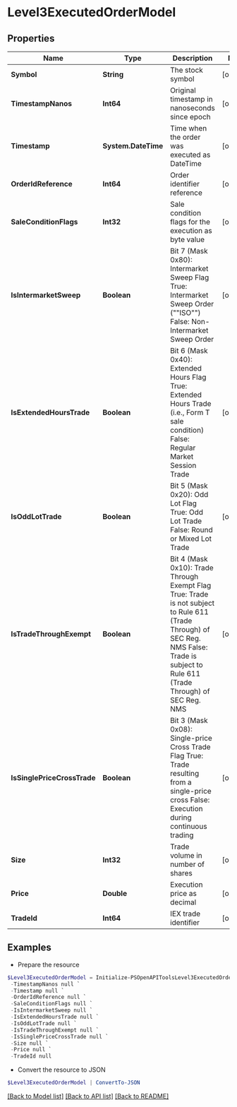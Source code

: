 # Level3ExecutedOrderModel
## Properties

Name | Type | Description | Notes
------------ | ------------- | ------------- | -------------
**Symbol** | **String** | The stock symbol | [optional] 
**TimestampNanos** | **Int64** | Original timestamp in nanoseconds since epoch | [optional] 
**Timestamp** | **System.DateTime** | Time when the order was executed as DateTime | [optional] 
**OrderIdReference** | **Int64** | Order identifier reference | [optional] 
**SaleConditionFlags** | **Int32** | Sale condition flags for the execution as byte value | [optional] 
**IsIntermarketSweep** | **Boolean** | Bit 7 (Mask 0x80): Intermarket Sweep Flag True: Intermarket Sweep Order (&quot;&quot;ISO&quot;&quot;) False: Non-Intermarket Sweep Order | [optional] 
**IsExtendedHoursTrade** | **Boolean** | Bit 6 (Mask 0x40): Extended Hours Flag True: Extended Hours Trade (i.e., Form T sale condition) False: Regular Market Session Trade | [optional] 
**IsOddLotTrade** | **Boolean** | Bit 5 (Mask 0x20): Odd Lot Flag True: Odd Lot Trade False: Round or Mixed Lot Trade | [optional] 
**IsTradeThroughExempt** | **Boolean** | Bit 4 (Mask 0x10): Trade Through Exempt Flag True: Trade is not subject to Rule 611 (Trade Through) of SEC Reg. NMS False: Trade is subject to Rule 611 (Trade Through) of SEC Reg. NMS | [optional] 
**IsSinglePriceCrossTrade** | **Boolean** | Bit 3 (Mask 0x08): Single-price Cross Trade Flag True: Trade resulting from a single-price cross False: Execution during continuous trading | [optional] 
**Size** | **Int32** | Trade volume in number of shares | [optional] 
**Price** | **Double** | Execution price as decimal | [optional] 
**TradeId** | **Int64** | IEX trade identifier | [optional] 

## Examples

- Prepare the resource
```powershell
$Level3ExecutedOrderModel = Initialize-PSOpenAPIToolsLevel3ExecutedOrderModel  -Symbol null `
 -TimestampNanos null `
 -Timestamp null `
 -OrderIdReference null `
 -SaleConditionFlags null `
 -IsIntermarketSweep null `
 -IsExtendedHoursTrade null `
 -IsOddLotTrade null `
 -IsTradeThroughExempt null `
 -IsSinglePriceCrossTrade null `
 -Size null `
 -Price null `
 -TradeId null
```

- Convert the resource to JSON
```powershell
$Level3ExecutedOrderModel | ConvertTo-JSON
```

[[Back to Model list]](../README.md#documentation-for-models) [[Back to API list]](../README.md#documentation-for-api-endpoints) [[Back to README]](../README.md)

